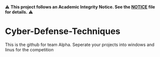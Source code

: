 ⚠️ **This project follows an Academic Integrity Notice. See the [NOTICE](NOTICE) file for details.** ⚠️ 

# Cyber-Defense-Techniques
This is the github for team Alpha. Seperate your projects into windows and linus for the competition
